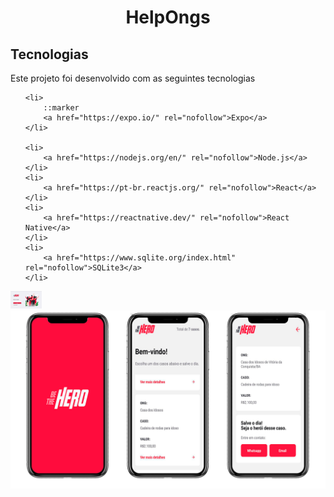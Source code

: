 <h1 align="center"> HelpOngs </h1>

<h2>Tecnologias</h2>
<p>Este projeto foi desenvolvido com as seguintes tecnologias</p>


<ul>

    <li>
        ::marker
        <a href="https://expo.io/" rel="nofollow">Expo</a>
    </li>

    <li>
        <a href="https://nodejs.org/en/" rel="nofollow">Node.js</a>
    </li>
    <li>
        <a href="https://pt-br.reactjs.org/" rel="nofollow">React</a>
    </li>
    <li>
        <a href="https://reactnative.dev/" rel="nofollow">React Native</a>
    </li>
    <li>
        <a href="https://www.sqlite.org/index.html" rel="nofollow">SQLite3</a>
    </li>

</ul>

<img src="/gitImages/loginScreen.png" style="max-width:10%;" alt="Login">
<img src="/gitImages/appScreens.png" style="max-width:100%;" alt="app">


